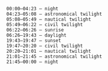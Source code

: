     00:00—04:23 — night
    04:23—05:08 — astronomical twilight
    05:08—05:49 — nautical twilight
    05:49—06:22 — civil twilight
    06:22—06:26 — sunrise
    06:26—19:43 — daylight
    19:43—19:47 — sunset
    19:47—20:20 — civil twilight
    20:20—21:01 — nautical twilight
    21:01—21:45 — astronomical twilight
    21:45—00:00 — night